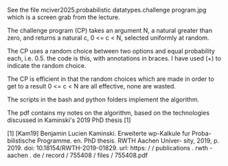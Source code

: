 See the file mciver2025.probabilistic datatypes.challenge program.jpg which is a screen grab from the lecture.

The challenge program (CP) takes an argument N, a natural greater than zero, and returns a natural c, 0 <= c < N, selected uniformly at random. 

The CP uses a random choice between two options and equal probability each, i.e. 0.5. the code is this, with annotations in braces. I have used (+) to indicate the random choice.

The CP is efficient in that the random choices which are made in order to get to a result 0 <= c < N are all effective, none are wasted.

The scripts in the bash and python folders implement the algorithm.

The pdf contains my notes on the algorithm, based on the technologies discussed in Kaminski's 2019 PhD thesis [1]

[1] [Kam19] Benjamin Lucien Kaminski. Erweiterte wp-Kalkule fur Proba-
bilistische Programme. en. PhD thesis. RWTH Aachen Univer-
sity, 2019, p. 2019. doi: 10.18154/RWTH-2019-01829. url: https:
/ / publications . rwth - aachen . de / record / 755408 / files /
755408.pdf
